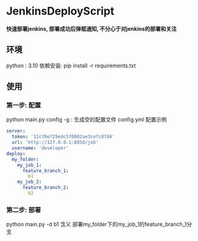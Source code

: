 # JenkinsDeployScript

**快速部署jenkins, 部署成功后弹框通知, 不分心于对jenkins的部署和关注**


## 环境

python : 3.10
依赖安装: pip install -r requirements.txt

## 使用

### 第一步: 配置

python main.py config -g : 生成空的配置文件
config.yml 配置示例

```yaml
server:
  token: '11c70e729edc570002ae3ce7c87d4'
  url: 'http://127.0.0.1:8858/job'
  username: 'developer'
deploy:
  my_folder:
    my_job_1:
      feature_branch_1:
        b1
    my_job_2:
      feature_branch_2:
        b2
```

### 第二步: 部署

python main.py -d b1 含义 部署my_folder下的my_job_1的feature_branch_1分支